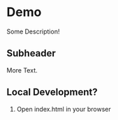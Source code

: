 # Demo 

Some Description!

## Subheader

More Text.

## Local Development?

1. Open index.html in your browser

